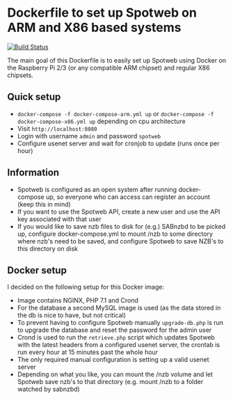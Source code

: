 # Dockerfile to set up Spotweb on ARM and X86 based systems

[![Build Status](https://travis-ci.org/edv/docker-spotweb.svg?branch=master)](https://travis-ci.org/edv/docker-spotweb)

The main goal of this Dockerfile is to easily set up Spotweb using Docker on the Raspberry Pi 2/3 (or any compatible ARM chipset) and regular X86 chipsets.

## Quick setup

* `docker-compose -f docker-compose-arm.yml up` or `docker-compose -f docker-compose-x86.yml up` depending on cpu architecture
* Visit `http://localhost:8080`
* Login with username `admin` and password `spotweb`
* Configure usenet server and wait for cronjob to update (runs once per hour)

## Information

* Spotweb is configured as an open system after running docker-compose up, so everyone who can access can register an account (keep this in mind)
* If you want to use the Spotweb API, create a new user and use the API key associated with that user
* If you would like to save nzb files to disk for (e.g.) SABnzbd to be picked up, configure docker-compose.yml to mount /nzb to some directory where nzb's need to be saved, and configure Spotweb to save NZB's to this directory on disk

## Docker setup

I decided on the following setup for this Docker image:
* Image contains NGINX, PHP 7.1 and Crond
* For the database a second MySQL image is used (as the data stored in the db is nice to have, but not critical)
* To prevent having to configure Spotweb manually `upgrade-db.php` is run to upgrade the database and reset the password for the admin user
* Crond is used to run the `retrieve.php` script which updates Spotweb with the latest headers from a configured usenet server, the crontab is run every hour at 15 minutes past the whole hour
* The only required manual configuration is setting up a valid usenet server
* Depending on what you like, you can mount the /nzb volume and let Spotweb save nzb's to that directory (e.g. mount /nzb to a folder watched by sabnzbd)
